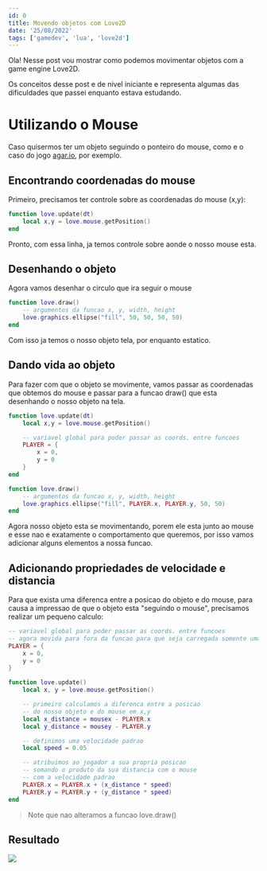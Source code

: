 ```yaml
---
id: 0
title: Movendo objetos com Love2D
date: '25/08/2022'
tags: ['gamedev', 'lua', 'love2d']
---
```


Ola! Nesse post vou mostrar como podemos movimentar objetos com a game engine Love2D.

Os conceitos desse post e de nivel iniciante e representa algumas das dificuldades que passei enquanto estava estudando.

# Utilizando o Mouse
Caso quisermos ter um objeto seguindo o ponteiro do mouse, como e o caso do jogo [agar.io](https://agar.io), por exemplo.

## Encontrando coordenadas do mouse
Primeiro, precisamos ter controle sobre as coordenadas do mouse (x,y):

```lua
function love.update(dt)
	local x,y = love.mouse.getPosition()
end
```
Pronto, com essa linha, ja temos controle sobre aonde o nosso mouse esta.

## Desenhando o objeto
Agora vamos desenhar o circulo que ira seguir o mouse

```lua
function love.draw()
	-- argumentos da funcao x, y, width, height
	love.graphics.ellipse("fill", 50, 50, 50, 50)
end
```
Com isso ja temos o nosso objeto tela, por enquanto estatico.

## Dando vida ao objeto
Para fazer com que o objeto se movimente, vamos passar as coordenadas que obtemos do mouse e passar para a funcao draw() que esta desenhando o nosso objeto na tela.

```lua
function love.update(dt)
	local x,y = love.mouse.getPosition()

	-- variavel global para poder passar as coords. entre funcoes
	PLAYER = {
		x = 0,
		y = 0
	}
end

function love.draw()
	-- argumentos da funcao x, y, width, height
	love.graphics.ellipse("fill", PLAYER.x, PLAYER.y, 50, 50)
end
```
Agora nosso objeto esta se movimentando, porem ele esta junto ao mouse e esse nao e exatamente o comportamento que queremos, por isso vamos adicionar alguns elementos a nossa funcao.

## Adicionando propriedades de velocidade e distancia
Para que exista uma diferenca entre a posicao do objeto e do mouse, para causa a impressao de que o objeto esta "seguindo o mouse", precisamos realizar um pequeno calculo:

```lua
-- variavel global para poder passar as coords. entre funcoes
-- agora movida para fora da funcao para que seja carregada somente uma vez
PLAYER = {
	x = 0,
	y = 0
}

function love.update()
	local x, y = love.mouse.getPosition()

	-- primeiro calculamos a diferenca entre a posicao
	-- do nosso objeto e do mouse em x,y
	local x_distance = mousex - PLAYER.x
	local y_distance = mousey - PLAYER.y

	-- definimos uma velocidade padrao
	local speed = 0.05

	-- atribuimos ao jogador a sua propria posicao
	-- somando o produto da sua distancia com o mouse
	-- com a velocidade padrao
	PLAYER.x = PLAYER.x + (x_distance * speed)
	PLAYER.y = PLAYER.y + (y_distance * speed)
end
```
> Note que nao alteramos a funcao love.draw()

## Resultado
![](/posts/movement-love2d.gif)
